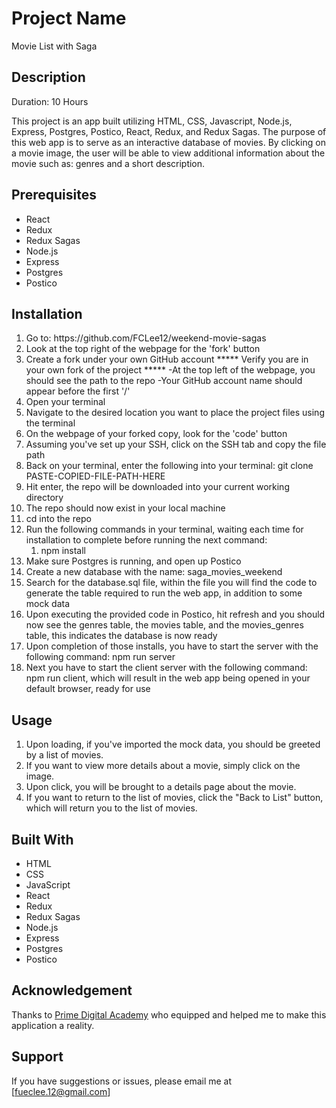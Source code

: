 # Project Name

Movie List with Saga

## Description

Duration: 10 Hours

This project is an app built utilizing HTML, CSS, Javascript, Node.js, Express, Postgres, Postico, React, Redux, and Redux Sagas. The purpose of this web app is to serve as an interactive database of movies. By clicking on a movie image, the user will be able to view additional information about the movie such as: genres and a short description.

## Prerequisites
<ul>
    <li>React</li>
    <li>Redux</li>
    <li>Redux Sagas</li>
    <li>Node.js</li>
    <li>Express</li>
    <li>Postgres</li>
    <li>Postico</li>
</ul>

## Installation
<ol>
    <li>Go to: https://github.com/FCLee12/weekend-movie-sagas</li>
    <li>Look at the top right of the webpage for the 'fork' button</li>
    <li>Create a fork under your own GitHub account ***** Verify you are in your own fork of the project ***** -At the top left of the webpage, you should see the path to the repo -Your GitHub account name should appear before the first '/'</li>
    <li>Open your terminal</li>
    <li>Navigate to the desired location you want to place the project files using the terminal</li>
    <li>On the webpage of your forked copy, look for the 'code' button</li>
    <li>Assuming you've set up your SSH, click on the SSH tab and copy the file path</li>
    <li>Back on your terminal, enter the following into your terminal: git clone PASTE-COPIED-FILE-PATH-HERE</li>
    <li>Hit enter, the repo will be downloaded into your current working directory</li>
    <li>The repo should now exist in your local machine</li>
    <li>cd into the repo</li>
    <li>Run the following commands in your terminal, waiting each time for installation to complete before running the next command:
        <ol>
            <li>npm install</li>
        </ol>
    </li>
    <li>Make sure Postgres is running, and open up Postico</li>
    <li>Create a new database with the name: saga_movies_weekend</li>
    <li>Search for the database.sql file, within the file you will find the code to generate the table required to run the web app, in addition to some mock data</li>
    <li>Upon executing the provided code in Postico, hit refresh and you should now see the genres table, the movies table, and the movies_genres table, this indicates the database is now ready</li>
    <li>Upon completion of those installs, you have to start the server with the following command: npm run server</li>
    <li>Next you have to start the client server with the following command: npm run client, which will result in the web app being opened in your default browser, ready for use</li>
</ol>

## Usage
<ol>
    <li>Upon loading, if you've imported the mock data, you should be greeted by a list of movies.</li>
    <li>If you want to view more details about a movie, simply click on the image.</li>
    <li>Upon click, you will be brought to a details page about the movie.</li>
    <li>If you want to return to the list of movies, click the "Back to List" button, which will return you to the list of movies.</li>
</ol>

## Built With
<ul>
    <li>HTML</li>
    <li>CSS</li>
    <li>JavaScript</li>
    <li>React</li>
    <li>Redux</li>
    <li>Redux Sagas</li>
    <li>Node.js</li>
    <li>Express</li>
    <li>Postgres</li>
    <li>Postico</li>
</ul>

## Acknowledgement
Thanks to [Prime Digital Academy](www.primeacademy.io) who equipped and helped me to make this application a reality.

## Support
If you have suggestions or issues, please email me at [fueclee.12@gmail.com]
